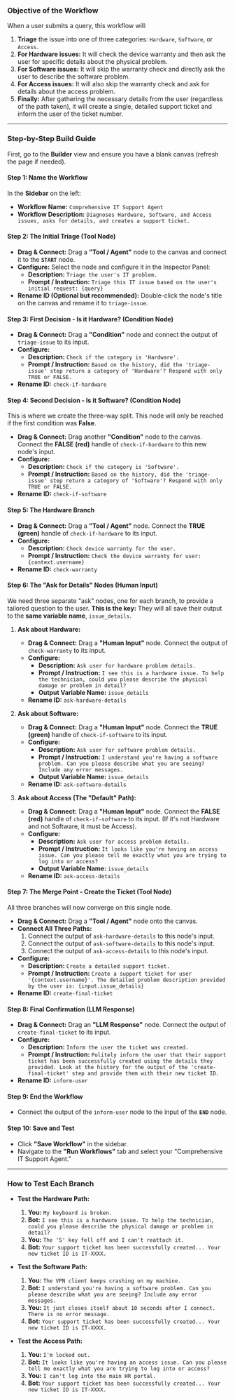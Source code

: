 ### Objective of the Workflow

When a user submits a query, this workflow will:
1.  **Triage** the issue into one of three categories: `Hardware`, `Software`, or `Access`.
2.  **For Hardware issues:** It will check the device warranty and then ask the user for specific details about the physical problem.
3.  **For Software issues:** It will skip the warranty check and directly ask the user to describe the software problem.
4.  **For Access issues:** It will also skip the warranty check and ask for details about the access problem.
5.  **Finally:** After gathering the necessary details from the user (regardless of the path taken), it will create a single, detailed support ticket and inform the user of the ticket number.

---

### Step-by-Step Build Guide

First, go to the **Builder** view and ensure you have a blank canvas (refresh the page if needed).

#### Step 1: Name the Workflow
In the **Sidebar** on the left:
- **Workflow Name:** `Comprehensive IT Support Agent`
- **Workflow Description:** `Diagnoses Hardware, Software, and Access issues, asks for details, and creates a support ticket.`

#### Step 2: The Initial Triage (Tool Node)
- **Drag & Connect:** Drag a **"Tool / Agent"** node to the canvas and connect it to the **`START`** node.
- **Configure:** Select the node and configure it in the Inspector Panel:
    - **Description:** `Triage the user's IT problem.`
    - **Prompt / Instruction:** `Triage this IT issue based on the user's initial request: {query}`
- **Rename ID (Optional but recommended):** Double-click the node's title on the canvas and rename it to `triage-issue`.

#### Step 3: First Decision - Is it Hardware? (Condition Node)
- **Drag & Connect:** Drag a **"Condition"** node and connect the output of `triage-issue` to its input.
- **Configure:**
    - **Description:** `Check if the category is 'Hardware'.`
    - **Prompt / Instruction:** `Based on the history, did the 'triage-issue' step return a category of 'Hardware'? Respond with only TRUE or FALSE.`
- **Rename ID:** `check-if-hardware`

#### Step 4: Second Decision - Is it Software? (Condition Node)
This is where we create the three-way split. This node will only be reached if the first condition was **False**.
- **Drag & Connect:** Drag another **"Condition"** node to the canvas. Connect the **FALSE (red)** handle of `check-if-hardware` to this new node's input.
- **Configure:**
    - **Description:** `Check if the category is 'Software'.`
    - **Prompt / Instruction:** `Based on the history, did the 'triage-issue' step return a category of 'Software'? Respond with only TRUE or FALSE.`
- **Rename ID:** `check-if-software`

#### Step 5: The Hardware Branch
- **Drag & Connect:** Drag a **"Tool / Agent"** node. Connect the **TRUE (green)** handle of `check-if-hardware` to its input.
- **Configure:**
    - **Description:** `Check device warranty for the user.`
    - **Prompt / Instruction:** `Check the device warranty for user: {context.username}`
- **Rename ID:** `check-warranty`

#### Step 6: The "Ask for Details" Nodes (Human Input)
We need three separate "ask" nodes, one for each branch, to provide a tailored question to the user.
**This is the key:** They will all save their output to the **same variable name**, `issue_details`.

1.  **Ask about Hardware:**
    - **Drag & Connect:** Drag a **"Human Input"** node. Connect the output of `check-warranty` to its input.
    - **Configure:**
        - **Description:** `Ask user for hardware problem details.`
        - **Prompt / Instruction:** `I see this is a hardware issue. To help the technician, could you please describe the physical damage or problem in detail?`
        - **Output Variable Name:** `issue_details`
    - **Rename ID:** `ask-hardware-details`

2.  **Ask about Software:**
    - **Drag & Connect:** Drag a **"Human Input"** node. Connect the **TRUE (green)** handle of `check-if-software` to its input.
    - **Configure:**
        - **Description:** `Ask user for software problem details.`
        - **Prompt / Instruction:** `I understand you're having a software problem. Can you please describe what you are seeing? Include any error messages.`
        - **Output Variable Name:** `issue_details`
    - **Rename ID:** `ask-software-details`

3.  **Ask about Access (The "Default" Path):**
    - **Drag & Connect:** Drag a **"Human Input"** node. Connect the **FALSE (red)** handle of `check-if-software` to its input. (If it's not Hardware and not Software, it must be Access).
    - **Configure:**
        - **Description:** `Ask user for access problem details.`
        - **Prompt / Instruction:** `It looks like you're having an access issue. Can you please tell me exactly what you are trying to log into or access?`
        - **Output Variable Name:** `issue_details`
    - **Rename ID:** `ask-access-details`

#### Step 7: The Merge Point - Create the Ticket (Tool Node)
All three branches will now converge on this single node.
- **Drag & Connect:** Drag a **"Tool / Agent"** node onto the canvas.
- **Connect All Three Paths:**
    1.  Connect the output of `ask-hardware-details` to this node's input.
    2.  Connect the output of `ask-software-details` to this node's input.
    3.  Connect the output of `ask-access-details` to this node's input.
- **Configure:**
    - **Description:** `Create a detailed support ticket.`
    - **Prompt / Instruction:** `Create a support ticket for user '{context.username}'. The detailed problem description provided by the user is: {input.issue_details}`
- **Rename ID:** `create-final-ticket`

#### Step 8: Final Confirmation (LLM Response)
- **Drag & Connect:** Drag an **"LLM Response"** node. Connect the output of `create-final-ticket` to its input.
- **Configure:**
    - **Description:** `Inform the user the ticket was created.`
    - **Prompt / Instruction:** `Politely inform the user that their support ticket has been successfully created using the details they provided. Look at the history for the output of the 'create-final-ticket' step and provide them with their new ticket ID.`
- **Rename ID:** `inform-user`

#### Step 9: End the Workflow
- Connect the output of the `inform-user` node to the input of the **`END`** node.

#### Step 10: Save and Test
- Click **"Save Workflow"** in the sidebar.
- Navigate to the **"Run Workflows"** tab and select your "Comprehensive IT Support Agent."

---

### How to Test Each Branch

-   **Test the Hardware Path:**
    1.  **You:** `My keyboard is broken.`
    2.  **Bot:** `I see this is a hardware issue. To help the technician, could you please describe the physical damage or problem in detail?`
    3.  **You:** `The 'S' key fell off and I can't reattach it.`
    4.  **Bot:** `Your support ticket has been successfully created... Your new ticket ID is IT-XXXX.`

-   **Test the Software Path:**
    1.  **You:** `The VPN client keeps crashing on my machine.`
    2.  **Bot:** `I understand you're having a software problem. Can you please describe what you are seeing? Include any error messages.`
    3.  **You:** `It just closes itself about 10 seconds after I connect. There is no error message.`
    4.  **Bot:** `Your support ticket has been successfully created... Your new ticket ID is IT-XXXX.`

-   **Test the Access Path:**
    1.  **You:** `I'm locked out.`
    2.  **Bot:** `It looks like you're having an access issue. Can you please tell me exactly what you are trying to log into or access?`
    3.  **You:** `I can't log into the main HR portal.`
    4.  **Bot:** `Your support ticket has been successfully created... Your new ticket ID is IT-XXXX.`
